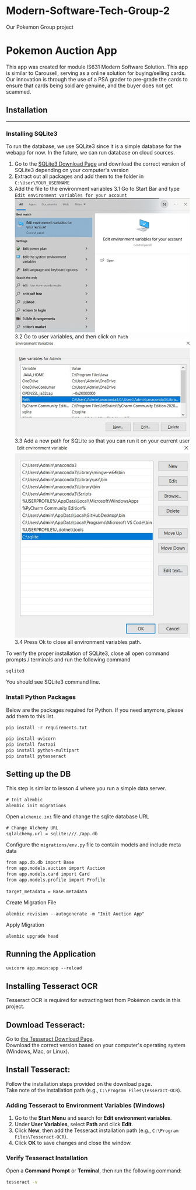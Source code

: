 # Modern-Software-Tech-Group-2
Our Pokemon Group project
# Pokemon Auction App

This app was created for module IS631 Modern Software Solution. This app is similar to Carousell, serving as a online solution for buying/selling cards. Our innovation is through the use of a PSA grader to pre-grade the cards to ensure that cards being sold are genuine, and the buyer does not get scammed.

## Installation
---

### Installing SQLite3

To run the database, we use SQLite3 since it is a simple database for the webapp for now. In the future, we can run database on cloud sources.

1. Go to the [SQLite3 Download Page](https://www.sqlite.org/download.html) and download the correct version of SQLite3 depending on your computer's version
2. Extract out all packages and add them to the folder in ```C:\User\YOUR_USERNAME```
3. Add the file to the environment variables
    3.1 Go to Start Bar and type ```Edit environment variables for your account``` ![Environment Variables](docs/environment_variables.jpg)
    3.2 Go to user variables, and then click on ```Path``` ![Path](docs/user_variables.jpg)
    3.3 Add a new path for SQLite so that you can run it on your current user ![Add_Path](docs/add_sqlite.jpg)
    3.4 Press Ok to close all environment variables path.

To verify the proper installation of SQLite3, close all open command prompts / terminals and run the following command

```
sqlite3
```

You should see SQLite3 command line.

### Install Python Packages
Below are the packages required for Python. If you need anymore, please add them to this list.

```
pip install -r requirements.txt
```

```
pip install uvicorn 
pip install fastapi 
pip install python-multipart
pip install pytesseract
```

## Setting up the DB

This step is similar to lesson 4 where you run a simple data server.

```
# Init alembic
alembic init migrations
```

Open ```alchemic.ini``` file and change the sqlite database URL
```
# Change Alchemy URL
sqlalchemy.url = sqlite:///./app.db
```

Configure the ```migrations/env.py``` file to contain models and include meta data
```
from app.db.db import Base
from app.models.auction import Auction
from app.models.card import Card
from app.models.profile import Profile

target_metadata = Base.metadata
```

Create Migration File
```
alembic revision --autogenerate -m "Init Auction App"
```

Apply Migration
```
alembic upgrade head
```

## Running the Application

```
uvicorn app.main:app --reload
```


## Installing Tesseract OCR

Tesseract OCR is required for extracting text from Pokémon cards in this project.

## Download Tesseract:

Go to [the Tesseract Download Page](https://github.com/UB-Mannheim/tesseract/wiki).  
Download the correct version based on your computer's operating system (Windows, Mac, or Linux).

## Install Tesseract:

Follow the installation steps provided on the download page.  
Take note of the installation path (e.g., `C:\Program Files\Tesseract-OCR`).

### **Adding Tesseract to Environment Variables (Windows)**

1. Go to the **Start Menu** and search for **Edit environment variables**.
2. Under **User Variables**, select **Path** and click **Edit**.
3. Click **New**, then add the Tesseract installation path (e.g., `C:\Program Files\Tesseract-OCR`).
4. Click **OK** to save changes and close the window.

### **Verify Tesseract Installation**

Open a **Command Prompt** or **Terminal**, then run the following command:

```sh
tesseract -v
